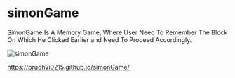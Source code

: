 # simonGame





SimonGame Is A Memory Game, Where User Need To Remember The Block On Which He Clicked Earlier and Need To Proceed Accordingly.







![simonGame](https://user-images.githubusercontent.com/53406891/141675466-697315c2-ff98-4b27-b608-67f71044d46b.png)






https://prudhvi0215.github.io/simonGame/

